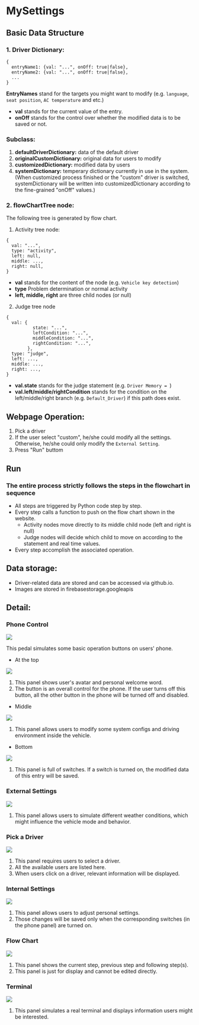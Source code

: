 # MySettings

## Basic Data Structure
### 1. Driver Dictionary:
```
{
  entryName1: {val: "...", onOff: true|false},
  entryName2: {val: "...", onOff: true|false},
  ...
}
```
**EntryNames** stand for the targets you might want to modify (e.g. `language`, `seat position`, `AC temperature` and etc.)
- **val** stands for the current value of the entry.
- **onOff** stands for the control over whether the modified data is to be saved or not.

### Subclass:
1. **defaultDriverDictionary:**
   data of the default driver
2. **originalCustomDictionary:**
   original data for users to modify
3. **customizedDictionary:**
   modified data by users
4. **systemDictionary:**
   temperary dictionary currently in use in the system. (When customized process finished or the "custom" driver is switched, systemDictionary will be written into customizedDictionary according to the fine-grained "onOff" values.)

### 2. flowChartTree node:
The following tree is generated by flow chart.
1. Activity tree node:
```
{
  val: "...",
  type: "activity",
  left: null,
  middle: ...,
  right: null,
}
```
- **val** stands for the content of the node (e.g. `Vehicle key detection`)
- **type** Problem determination or normal activity
- **left, middle, right** are three child nodes (or null)

2. Judge tree node
```
{
  val: {
          state: "...",
          leftCondition: "...",
          middleCondition: "...",
          rightCondition: "...",
        },
  type: "judge",
  left: ...,
  middle: ...,
  right: ...,
}
```

- **val.state** stands for the judge statement (e.g. `Driver Memory = `)
- **val.left/middle/rightCondition** stands for the condition on the left/middle/right branch (e.g. `Default_Driver`) if this path does exist.

## Webpage Operation:
1. Pick a driver
2. If the user select "custom", he/she could modify all the settings. Otherwise, he/she could only modify the `External Setting`.
3. Press "Run" buttom

## Run
### The entire process strictly follows the steps in the flowchart in sequence
- All steps are triggered by Python code step by step.
- Every step calls a function to push on the flow chart shown in the website.
  - Activity nodes move directly to its middle child node (left and right is null)
  - Judge nodes will decide which child to move on according to the statement and real time values.
- Every step accomplish the associated operation.

## Data storage:
- Driver-related data are stored and can be accessed via github.io.
- Images are stored in firebasestorage.googleapis

## Detail:
### Phone Control
<img src="https://github.com/XavierDai/MySettings/blob/main/img/settings.png"/>

This pedal simulates some basic operation buttons on users' phone.
- At the top
<img src="https://github.com/XavierDai/MySettings/blob/main/img/top.png"/>

  1. This panel shows user's avatar and personal welcome word.
  2. The button is an overall control for the phone. If the user turns off this button, all the other button in the phone will be turned off and disabled.

- Middle
<img src="https://github.com/XavierDai/MySettings/blob/main/img/middle2.png"/>

  1. This panel allows users to modify some system configs and driving environment inside the vehicle.

- Bottom
<img src="https://github.com/XavierDai/MySettings/blob/main/img/bottom.png"/>

  1. This panel is full of switches. If a switch is turned on, the modified data of this entry will be saved.

### External Settings
<img src="https://github.com/XavierDai/MySettings/blob/main/img/externalSettings.png"/>

  1. This panel allows users to simulate different weather conditions, which might influence the vehicle mode and behavior.

### Pick a Driver
<img src="https://github.com/XavierDai/MySettings/blob/main/img/pickDriver.png"/>
   
  1. This panel requires users to select a driver.
  2. All the available users are listed here.
  3. When users click on a driver, relevant information will be displayed.

### Internal Settings
<img src="https://github.com/XavierDai/MySettings/blob/main/img/internalSettings.png"/>

  1. This panel allows users to adjust personal settings.
  2. Those changes will be saved only when the corresponding switches (in the phone panel) are turned on.

### Flow Chart
<img src="https://github.com/XavierDai/MySettings/blob/main/img/flowChart.png"/>

  1. This panel shows the current step, previous step and following step(s).
  2. This panel is just for display and cannot be edited directly.

### Terminal
<img src="https://github.com/XavierDai/MySettings/blob/main/img/Terminal.png"/>

  1. This panel simulates a real terminal and displays information users might be interested.
